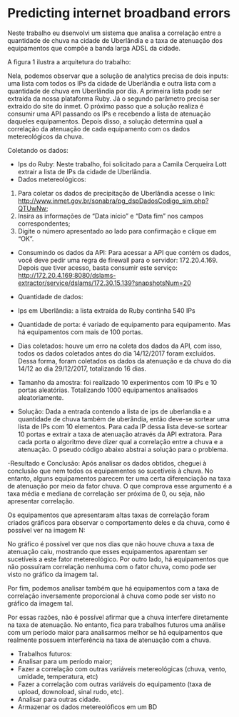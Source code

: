 # Predicting internet broadband errors

Neste trabalho eu dsenvolvi um sistema que analisa a correlação entre a quantidade de chuva na cidade de Uberlândia e a taxa de atenuação dos equipamentos que compõe a banda larga ADSL da cidade.

A figura 1 ilustra a arquitetura do trabalho:

Nela, podemos observar que a solução de analytics precisa de dois inputs: uma lista com todos os IPs da cidade de Uberlândia e outra lista com a quantidade de chuva em Uberlândia por dia. A primeira lista pode ser extraída da nossa plataforma Ruby. Já o segundo parâmetro precisa ser extraído do site do inmet. O próximo passo que a solução realiza é consumir uma API passando os IPs e recebendo a lista de atenuação daqueles equipamentos. Depois disso, a solução determina qual a correlação da atenuação de cada equipamento com os dados metereológicos da chuva.

Coletando os dados:
- Ips do Ruby: Neste trabalho, foi solicitado para a Camila Cerqueira Lott extrair a lista de IPs da cidade de Uberlândia.
- Dados metereológicos: 
1) Para coletar os dados de precipitação de Uberlândia acesse o link: http://www.inmet.gov.br/sonabra/pg_dspDadosCodigo_sim.php?QTUwNw;
2) Insira as informações de “Data início” e “Data fim” nos campos correspondentes;
3) Digite o número apresentado ao lado para confirmação e clique em “OK”.
- Consumindo os dados da API:
Para acessar a API que contém os dados, você deve pedir uma regra de firewall para o servidor: 172.20.4.169. Depois que tiver acesso, basta consumir este serviço: http://172.20.4.169:8080/dslams-extractor/service/dslams/172.30.15.139?snapshotsNum=20

- Quantidade de dados:
- Ips em Uberlândia: a lista extraída do Ruby continha 540 IPs
- Quantidade de porta: é variado de equipamento para equipamento. Mas há equipamentos com mais de 100 portas.
- Dias coletados: houve um erro na coleta dos dados da API, com isso, todos os dados coletados antes do dia 14/12/2017 foram excluídos. Dessa forma, foram coletados os dados da atenuação e da chuva do dia 14/12 ao dia 29/12/2017, totalizando 16 dias.
- Tamanho da amostra: foi realizado 10 experimentos com 10 IPs e 10 portas aleatórias. Totalizando 1000 equipamentos analisados aleatoriamente.

- Solução:
Dada a entrada contendo a lista de ips de uberlandia e a quantidade de chuva também de uberândia, então deve-se sortear uma lista de IPs com 10 elementos. Para cada IP dessa lista deve-se sortear 10 portas e extrair a taxa de atenuação através da API extratora. Para cada porta o algoritmo deve dizer qual a correlação entre a chuva e a atenuação. O pseudo código abaixo abstrai a solução para o problema.


-Resultado e Conclusão:
Após analisar os dados obtidos, cheguei à conclusão que nem todos os equipamentos so sucetíveis à chuva. No entanto, alguns equipamentos parecem ter uma certa diferenciação na taxa de atenuação por meio da fator chuva. O que comprova esse argumento é a taxa média e mediana de correlação ser próxima de 0, ou seja, não apresentar correlação. 

Os equipamentos que apresentaram altas taxas de correlação foram criados gráficos para observar o comportamento deles e da chuva, como é possível ver na imagem N:

No gráfico é possível ver que nos dias que não houve chuva a taxa de atenuação caiu, mostrando que esses equipamentos aparentam ser sucetíveis a este fator metereológico. Por outro lado, há equipamentos que não possuíram correlação nenhuma com o fator chuva, como pode ser visto no gráfico da imagem tal.


Por fim, podemos analisar também que há equipamentos com a taxa de correlação inversamente proporcional à chuva como pode ser visto no gráfico da imagem tal.



Por essas razões, não é possível afirmar que a chuva interfere diretamente na taxa de atenuação. No entanto, fica para trabalhos futuros uma análise com um período maior para analisarmos melhor se há equipamentos que realmente possuem interferência na taxa de atenuação com a chuva.


- Trabalhos futuros:
- Analisar para um período maior;
- Fazer a correlação com outras variáveis metereológicas (chuva, vento, umidade, temperatura, etc)
- Fazer a correlação com outras variáveis do equipamento (taxa de upload, downoload, sinal rudo, etc).
- Analisar para outras cidade.
- Armazenar os dados metereolóficos em um BD


